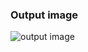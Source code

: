 ### Output image
![output image](https://github.com/user-attachments/assets/ab7bd123-c5e3-435a-ae13-53c6b9e5e45c)
